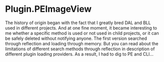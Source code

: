 # Plugin.PEImageView
The history of origin began with the fact that I greatly bred DAL and BLL used in different projects. And at one fine moment, it became interesting to me whether a specific method is used or not used in child projects, or it can be safely deleted without notifying anyone. The first version searched through reflection and loading through memory. But you can read about the limitations of different search methods through reflection in description of different plugin loading providers. As a result, I had to dig to PE and CLI...